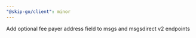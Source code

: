 ```yaml
---
"@skip-go/client": minor
---
```


Add optional fee payer address field to msgs and msgsdirect v2 endpoints
